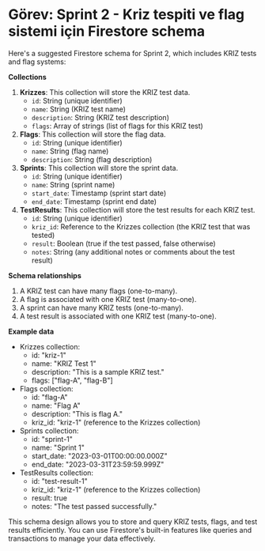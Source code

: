 # Görev: Sprint 2 - Kriz tespiti ve flag sistemi için Firestore schema

Here's a suggested Firestore schema for Sprint 2, which includes KRIZ tests and flag systems:

**Collections**

1. **Krizzes**: This collection will store the KRIZ test data.
	* `id`: String (unique identifier)
	* `name`: String (KRIZ test name)
	* `description`: String (KRIZ test description)
	* `flags`: Array of strings (list of flags for this KRIZ test)
2. **Flags**: This collection will store the flag data.
	* `id`: String (unique identifier)
	* `name`: String (flag name)
	* `description`: String (flag description)
3. **Sprints**: This collection will store the sprint data.
	* `id`: String (unique identifier)
	* `name`: String (sprint name)
	* `start_date`: Timestamp (sprint start date)
	* `end_date`: Timestamp (sprint end date)
4. **TestResults**: This collection will store the test results for each KRIZ test.
	* `id`: String (unique identifier)
	* `kriz_id`: Reference to the Krizzes collection (the KRIZ test that was tested)
	* `result`: Boolean (true if the test passed, false otherwise)
	* `notes`: String (any additional notes or comments about the test result)

**Schema relationships**

1. A KRIZ test can have many flags (one-to-many).
2. A flag is associated with one KRIZ test (many-to-one).
3. A sprint can have many KRIZ tests (one-to-many).
4. A test result is associated with one KRIZ test (many-to-one).

**Example data**

* Krizzes collection:
	+ id: "kriz-1"
	+ name: "KRIZ Test 1"
	+ description: "This is a sample KRIZ test."
	+ flags: ["flag-A", "flag-B"]
* Flags collection:
	+ id: "flag-A"
	+ name: "Flag A"
	+ description: "This is flag A."
	+ kriz_id: "kriz-1" (reference to the Krizzes collection)
* Sprints collection:
	+ id: "sprint-1"
	+ name: "Sprint 1"
	+ start_date: "2023-03-01T00:00:00.000Z"
	+ end_date: "2023-03-31T23:59:59.999Z"
* TestResults collection:
	+ id: "test-result-1"
	+ kriz_id: "kriz-1" (reference to the Krizzes collection)
	+ result: true
	+ notes: "The test passed successfully."

This schema design allows you to store and query KRIZ tests, flags, and test results efficiently. You can use Firestore's built-in features like queries and transactions to manage your data effectively.
